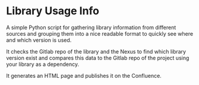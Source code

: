 # Library Usage Info
A simple Python script for gathering library information from different sources and grouping them into a nice readable format to quickly see where and which version is used.

It checks the Gitlab repo of the library and the Nexus to find which library version exist and compares this data to the Gitlab repo of the project using your library as a dependency.

It generates an HTML page and publishes it on the Confluence.